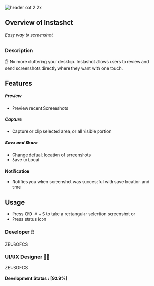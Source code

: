 ![header opt 2 2x](https://user-images.githubusercontent.com/19171147/28440388-0b19ebac-6d74-11e7-8240-499035fbbbdf.png)

## Overview of Instashot
###### Easy way to screenshot 

### Description
✋ No more cluttering your desktop. Instashot allows users to review and send screenshots directly where they want with one touch.


## Features

##### Preview
- Preview recent Screenshots

##### Capture
- Capture or clip selected area, or all visible portion

##### Save and Share
- Change defualt location of screenshots
- Save to Local 

#### Notification
- Notifies you when screenshot was successful with save location and time

## Usage
  - Press <kbd>CMD ⌘</kbd> + <kbd>S</kbd> to take a rectangular selection screenshot
  or
  - Press status icon
  

### Developer  🖱️ 

ZEUSOFCS

### UI/UX Designer 👨‍🎨

ZEUSOFCS





#### Development Status : [93.9%]
